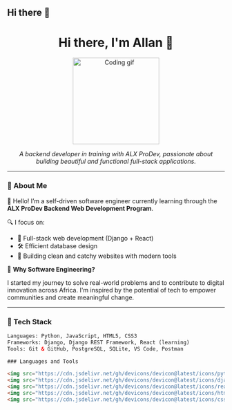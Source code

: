 ## Hi there 👋

<!--
**Nebula0999/Nebula0999** is a ✨ _special_ ✨ repository because its `README.md` (this file) appears on your GitHub profile.
**'Resilient developer(Django, React, HTML, CSS)'**
Here are some ideas to get you started:

- 🔭 I’m currently working on intgrating Django with React
- 🌱 I’m currently learning React.js
- 👯 I’m looking to collaborate on fullstack applications
- 🤔 I’m looking for help with managing apis
- 💬 Ask me about ...
- 📫 How to reach me: Github: Nebula0999 X: nabule_allan, LinkedIn: https://www.linkedin.com/in/allan-nabule-540638292/
- 😄 Pronouns: He/Him
- ⚡ Fun fact: I love gaming and coding
-->
<h1 align="center">Hi there, I'm Allan 👋</h1>

<p align="center">
  <img src="https://media.giphy.com/media/qgQUggAC3Pfv687qPC/giphy.gif" width="200" alt="Coding gif" />
</p>

<p align="center">
  <em>A backend developer in training with ALX ProDev, passionate about building beautiful and functional full-stack applications.</em>
</p>

---

### 🚀 About Me

👋 Hello! I’m a self-driven software engineer currently learning through the **ALX ProDev Backend Web Development Program**.

🔍 I focus on:

- 🔧 Full-stack web development (Django + React)
- 🛠️ Efficient database design
- 🎯 Building clean and catchy websites with modern tools

🎯 **Why Software Engineering?**

I started my journey to solve real-world problems and to contribute to digital innovation across Africa. I'm inspired by the potential of tech to empower communities and create meaningful change.

---

### 🧠 Tech Stack

```html
Languages: Python, JavaScript, HTML5, CSS3  
Frameworks: Django, Django REST Framework, React (learning)  
Tools: Git & GitHub, PostgreSQL, SQLite, VS Code, Postman

### Languages and Tools

<img src="https://cdn.jsdelivr.net/gh/devicons/devicon@latest/icons/python/python-original-wordmark.svg" width="40" alt="Python"/>
<img src="https://cdn.jsdelivr.net/gh/devicons/devicon@latest/icons/django/django-plain-wordmark.svg" width="40" alt="Django"/>
<img src="https://cdn.jsdelivr.net/gh/devicons/devicon@latest/icons/react/react-original-wordmark.svg" width="40" alt="React"/>
<img src="https://cdn.jsdelivr.net/gh/devicons/devicon@latest/icons/html5/html5-original-wordmark.svg" width="40" alt="HTML5"/>
<img src="https://cdn.jsdelivr.net/gh/devicons/devicon@latest/icons/css3/css3-original-wordmark.svg" width="40" alt="CSS3"/>
          
